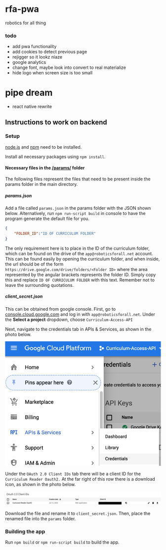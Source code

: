 # rfa-pwa
robotics for all thing

### todo
- add pwa functionality
- add cookies to detect previous page
- rejigger so it lookz niaze
- google analytics
- change font, maybe look into convert to real materialize
- hide logo when screen size is too small
# pipe dream
- react native rewrite

## Instructions to work on backend

### Setup

[node.js](https://nodejs.org/en/download/) and [npm](https://www.npmjs.com/get-npm) need to be installed.

Install all necessary packages using `npm install`.

#### Necessary files in the [/params/](params/) folder

The following files represent the files that need to be present inside the params folder in the main directory.

##### params.json

Add a file called `params.json` in the params folder with the JSON shown below. Alternatively, run `npm run-script build` in console to have the program generate the default file for you.

```json
{
	"FOLDER_ID":"ID OF CURRICULUM FOLDER"
}
```

The only requirement here is to place in the ID of the curriculum folder, which can be found on the drive of the `app@roboticsforall.net` account. This can be found easily by opening the curriculum folder, and when inside, the url should be of the form `https://drive.google.com/drive/folders/<Folder ID>` where the area represented by the angular brackets represents the folder ID. Simply copy this and replace `ID OF CURRICULUM FOLDER` with this text. Remember not to leave the surrounding quotations.

##### client_secret.json

This can be obtained from google console. First, go to [console.cloud.google.com](https://console.cloud.google.com/) and log in with `app@roboticsforall.net`. Under the **Select a project** dropdown, choose `Curriculum-Access-API`

Next, navigate to the credentials tab in APIs & Services, as shown in the photo below.

![Credentials](readme_images/credentials.png)

Under the `OAuth 2.0 Client IDs` tab there will be a client ID for the `Curriculum Reader Oauth2.` At the far right of this row there is a download icon, as shown in the photo below.

![Download Client ID](readme_images/client_secret.png)

Download the file and rename it to `client_secret.json`. Then, place the renamed file into the `params` folder.

### Building the app

Run `npm build` or `npm run-script build` to build the app.
